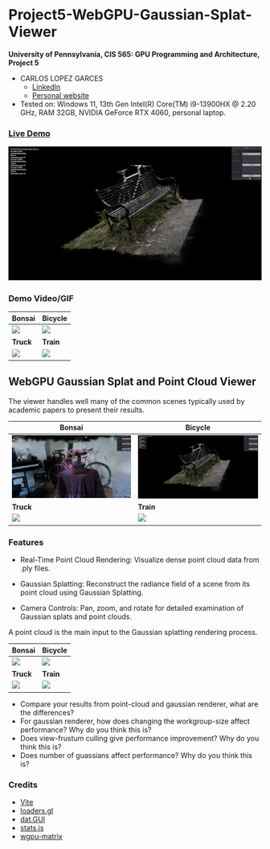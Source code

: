 # Project5-WebGPU-Gaussian-Splat-Viewer

**University of Pennsylvania, CIS 565: GPU Programming and Architecture, Project 5**

* CARLOS LOPEZ GARCES
  * [LinkedIn](https://www.linkedin.com/in/clopezgarces/)
  * [Personal website](https://carlos-lopez-garces.github.io/)
* Tested on: Windows 11, 13th Gen Intel(R) Core(TM) i9-13900HX @ 2.20 GHz, RAM 32GB, NVIDIA GeForce RTX 4060, personal laptop.


### [Live Demo](carlos-lopez-garces.github.io/Penn-CIS-5650-Project5-WebGPU-Gaussian-Splat-Viewer)

[![](images/bicycle_1.png)](carlos-lopez-garces.github.io/Penn-CIS-5650-Project5-WebGPU-Gaussian-Splat-Viewer)

### Demo Video/GIF

| Bonsai | Bicycle |
|----------|----------|
| ![](images/bonsai_1.gif)   | ![](images/bicycle_1.gif)   |
| **Truck** | **Train** |
| ![](images/truck_1.gif)   | ![](images/train_1.gif)   |

## WebGPU Gaussian Splat and Point Cloud Viewer

The viewer handles well many of the common scenes typically used by academic papers to present their results.

| Bonsai | Bicycle |
|----------|----------|
| ![](images/bonsai_1.png)   | ![](images/bicycle_1.png)   |
| **Truck** | **Train** |
| ![](images/truck_1.png)   | ![](images/train_1.png)   |

### Features

- Real-Time Point Cloud Rendering: Visualize dense point cloud data from .ply files.

- Gaussian Splatting: Reconstruct the radiance field of a scene from its point cloud using Gaussian Splatting.

- Camera Controls: Pan, zoom, and rotate for detailed examination of Gaussian splats and point clouds.

A point cloud is the main input to the Gaussian splatting rendering process.

| Bonsai | Bicycle |
|----------|----------|
| ![](images/pc_bonsai_1.gif)   | ![](images/pc_bicycle_1.gif)   |
| **Truck** | **Train** |
| ![](images/pc_truck_1.gif)   | ![](images/pc_train_1.gif)   |

- Compare your results from point-cloud and gaussian renderer, what are the differences?
- For gaussian renderer, how does changing the workgroup-size affect performance? Why do you think this is?
- Does view-frustum culling give performance improvement? Why do you think this is? 
- Does number of guassians affect performance?  Why do you think this is? 

### Credits

- [Vite](https://vitejs.dev/)
- [loaders.gl](https://loaders.gl/)
- [dat.GUI](https://github.com/dataarts/dat.gui)
- [stats.js](https://github.com/mrdoob/stats.js)
- [wgpu-matrix](https://github.com/greggman/wgpu-matrix)
